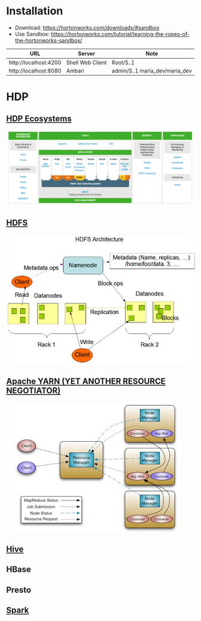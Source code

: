 # Installation
* Download: https://hortonworks.com/downloads/#sandbox
* Use Sandbox: https://hortonworks.com/tutorial/learning-the-ropes-of-the-hortonworks-sandbox/

| URL          |Server           |Note   |
| ------------- |----- | ----- | 
|http://localhost:4200  | Shell Web Client | Root/S..1 | 
|http://localhost:8080  | Ambari | admin/S..1  maria_dev/maria_dev | 
# HDP 
## [HDP Ecosystems](https://hortonworks.com/ecosystems/)
![alt text](images/hdp-projects.png)

## [HDFS](https://hortonworks.com/apache/hdfs/)
![alt text](images/hdfs-architecture.png)

## [Apache YARN (YET ANOTHER RESOURCE NEGOTIATOR)](https://hortonworks.com/blog/apache-hadoop-yarn-background-and-an-overview/)
![alt text](images/yarn-architecture.png)

## [Hive](https://hortonworks.com/apache/hive/)

## HBase

## Presto

## [Spark](https://hortonworks.com/apache/spark/)




